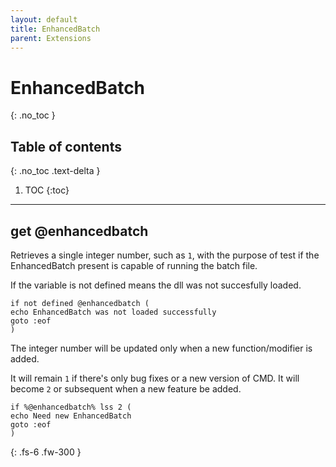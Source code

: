 ```yaml
---
layout: default
title: EnhancedBatch
parent: Extensions
---
```


# EnhancedBatch
{: .no_toc }

## Table of contents
{: .no_toc .text-delta }

1. TOC
{:toc}

---

## get @enhancedbatch

Retrieves a single integer number, such as `1`, with the purpose of test if the EnhancedBatch present is capable of running the batch file.

If the variable is not defined means the dll was not succesfully loaded.
```
if not defined @enhancedbatch (
echo EnhancedBatch was not loaded successfully
goto :eof
)
```

The integer number will be updated only when a new function/modifier is added.

It will remain `1` if there's only bug fixes or a new version of CMD. It will become `2` or subsequent when a new feature be added.

```
if %@enhancedbatch% lss 2 (
echo Need new EnhancedBatch
goto :eof
)
```

{: .fs-6 .fw-300 }
